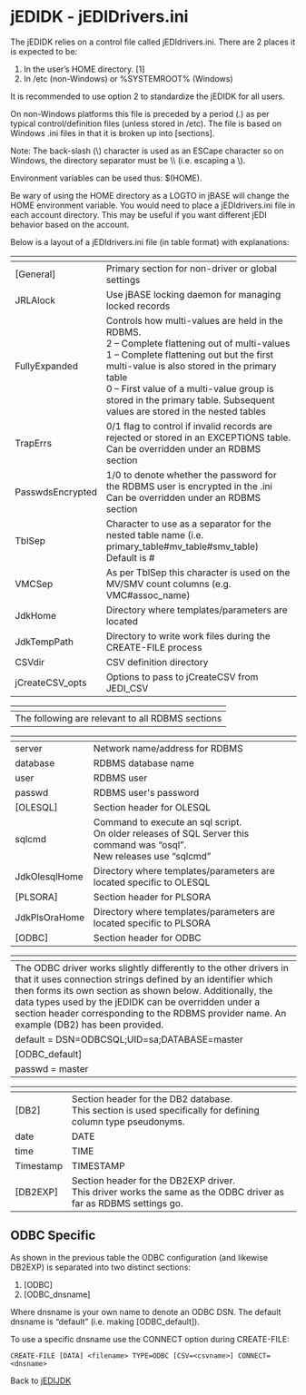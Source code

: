 # jEDIDK - jEDIDrivers.ini  

<PageHeader />

The jEDIDK relies on a control file called jEDIdrivers.ini. There are 2 places it is expected to be:

1. In the user’s HOME directory.  [1]  
2. In /etc (non-Windows) or %SYSTEMROOT% (Windows)  

It is recommended to use option 2 to standardize the jEDIDK for all users.  

On non-Windows platforms this file is preceded by a period (.) as per typical control/definition files (unless stored in /etc). The file is based on Windows .ini files in that it is broken up into [sections].  

Note: The back-slash (\\) character is used as an ESCape character so on Windows, the directory separator must be \\\ (i.e. escaping a \\).  

Environment variables can be used thus: $(HOME).  

Be wary of using the HOME directory as a LOGTO in jBASE will change the HOME environment variable. You would need to place a jEDIdrivers.ini file in each account directory. This may be useful if you want different jEDI behavior based on the account.  

Below is a layout of a jEDIdrivers.ini file (in table format) with explanations:  

| <!----> | <!----> |
| --- | --- |
| [General]        | Primary section for non-driver or global settings |
| JRLAlock         | Use jBASE locking daemon for managing locked records |
| FullyExpanded    | Controls how multi-values are held in the RDBMS.<br>2 – Complete flattening out of multi-values<br>1 – Complete flattening out but the first multi-value is also stored in the primary table<br>0 – First value of a multi-value group is stored in the primary table. Subsequent values are stored in the nested tables |
| TrapErrs         | 0/1 flag to control if invalid records are rejected or stored in an EXCEPTIONS table.<br>Can be overridden under an RDBMS section |
| PasswdsEncrypted | 1/0 to denote whether the password for the RDBMS user is encrypted in the .ini<br>Can be overridden under an RDBMS section |
| TblSep           | Character to use as a separator for the nested table name (i.e. primary_table#mv_table#smv_table)<br>Default is # |
| VMCSep           | As per TblSep this character is used on the MV/SMV count columns (e.g. VMC#assoc_name) |
| JdkHome          | Directory where templates/parameters are located |
| JdkTempPath      | Directory to write work files during the CREATE-FILE process |
| CSVdir           | CSV definition directory |
| jCreateCSV_opts  | Options to pass to jCreateCSV from JEDI_CSV |

| <!----> |
| --- |
| The following are relevant to all RDBMS sections |

| <!----> | <!----> |
|--- | --- |
| server        | Network name/address for RDBMS |
| database      | RDBMS database name |
| user          | RDBMS user |
| passwd        | RDBMS user's password  |
| [OLESQL]      | Section header for OLESQL |
| sqlcmd        | Command to execute an sql script.<br>On older releases of SQL Server this command was “osql”.<br>New releases use “sqlcmd” |
| JdkOlesqlHome | Directory where templates/parameters are located specific to OLESQL |
| [PLSORA]      | Section header for PLSORA |
| JdkPlsOraHome | Directory where templates/parameters are located specific to PLSORA |
| [ODBC]        | Section header for ODBC |

| <!----> |
| --- |
| The ODBC driver works slightly differently to the other drivers in that it uses connection strings defined by an identifier which then forms its own section as shown below. Additionally, the data types used by the jEDIDK can be overridden under a section header corresponding to the RDBMS provider name. An example (DB2) has been provided. |
| default = DSN=ODBCSQL;UID=sa;DATABASE=master |
| [ODBC_default]  |
| passwd = master |

| <!----> | <!----> |
|--- | --- |
| [DB2]     | Section header for the DB2 database.<br>This section is used specifically for defining column type pseudonyms. |
| date      | DATE |
| time      | TIME |
| Timestamp | TIMESTAMP |
| [DB2EXP]  | Section header for the DB2EXP driver.<br>This driver works the same as the ODBC driver as far as RDBMS settings go. |

## ODBC Specific

As shown in the previous table the ODBC configuration (and likewise DB2EXP) is separated into two distinct sections:

1. [ODBC]
2. [ODBC_dnsname]

Where dnsname is your own name to denote an ODBC DSN. The default dnsname is “default” (i.e. making [ODBC_default]).

To use a specific dnsname use the CONNECT option during CREATE-FILE:

```
CREATE-FILE [DATA] <filename> TYPE=ODBC [CSV=<csvname>] CONNECT=<dnsname>
```

Back to [jEDIJDK](./../README.md)

<PageFooter />
